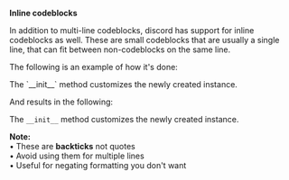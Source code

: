 **Inline codeblocks**

In addition to multi-line codeblocks, discord has support for inline codeblocks as well. These are small codeblocks that are usually a single line, that can fit between non-codeblocks on the same line.

The following is an example of how it's done:

The \`\_\_init\_\_\` method customizes the newly created instance.

And results in the following:

The `__init__` method customizes the newly created instance.

**Note:**  
• These are **backticks** not quotes  
• Avoid using them for multiple lines  
• Useful for negating formatting you don't want